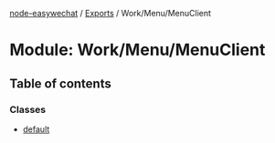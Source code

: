 [node-easywechat](../README.md) / [Exports](../modules.md) / Work/Menu/MenuClient

# Module: Work/Menu/MenuClient

## Table of contents

### Classes

- [default](../classes/Work_Menu_MenuClient.default.md)
